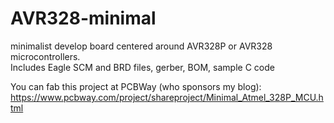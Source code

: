 # AVR328-minimal
minimalist develop board centered around AVR328P or AVR328 microcontrollers.  
Includes Eagle SCM and BRD files, gerber, BOM, sample C code

You can fab this project at PCBWay (who sponsors my blog): https://www.pcbway.com/project/shareproject/Minimal_Atmel_328P_MCU.html
